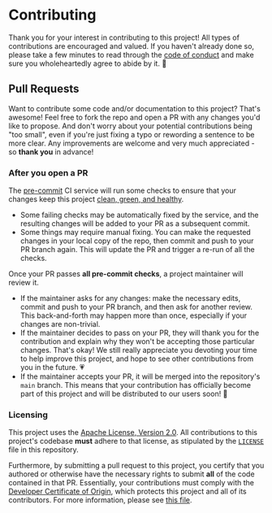 # Contributing

Thank you for your interest in contributing to this project! All types of
contributions are encouraged and valued. If you haven't already done so, please
take a few minutes to read through the [code of conduct][coc] and make sure you
wholeheartedly agree to abide by it. 💖

## Pull Requests

Want to contribute some code and/or documentation to this project? That's
awesome! Feel free to fork the repo and open a PR with any changes you'd like to
propose. And don't worry about your potential contributions being "too small",
even if you're just fixing a typo or rewording a sentence to be more clear. Any
improvements are welcome and very much appreciated - so **thank you** in
advance!

### After you open a PR

The [pre-commit](https://pre-commit.com/) CI service will run some checks to
ensure that your changes keep this project [clean, green, and healthy][ci].

- Some failing checks may be automatically fixed by the service, and the
  resulting changes will be added to your PR as a subsequent commit.
- Some things may require manual fixing. You can make the requested changes in
  your local copy of the repo, then commit and push to your PR branch again.
  This will update the PR and trigger a re-run of all the checks.

Once your PR passes **all pre-commit checks**, a project maintainer will review
it.

- If the maintainer asks for any changes: make the necessary edits, commit and
  push to your PR branch, and then ask for another review. This back-and-forth
  may happen more than once, especially if your changes are non-trivial.
- If the maintainer decides to pass on your PR, they will thank you for the
  contribution and explain why they won't be accepting those particular changes.
  That's okay! We still really appreciate you devoting your time to help improve
  this project, and hope to see other contributions from you in the future. 💗
- If the maintainer accepts your PR, it will be merged into the repository's
  `main` branch. This means that your contribution has officially become part of
  this project and will be distributed to our users soon! 🎉

### Licensing

This project uses the [Apache License, Version 2.0]. All contributions to this
project's codebase **must** adhere to that license, as stipulated by the
[`LICENSE`](/LICENSE) file in this repository.

Furthermore, by submitting a pull request to this project, you certify that you
authored or otherwise have the necessary rights to submit **all** of the code
contained in that PR. Essentially, your contributions must comply with the
[Developer Certificate of Origin](https://developercertificate.org/), which
protects this project and all of its contributors. For more information, please
see [this file][developer_certificate.md].

[coc]: https://github.com/nuztalgia/.github/blob/main/.github/code_of_conduct.md
[ci]: https://results.pre-commit.ci/latest/github/nuztalgia/bot-ui-kitty/main
[apache license, version 2.0]: http://www.apache.org/licenses/LICENSE-2.0
[developer_certificate.md]:
  https://github.com/nuztalgia/.github/blob/main/.github/developer_certificate.md
